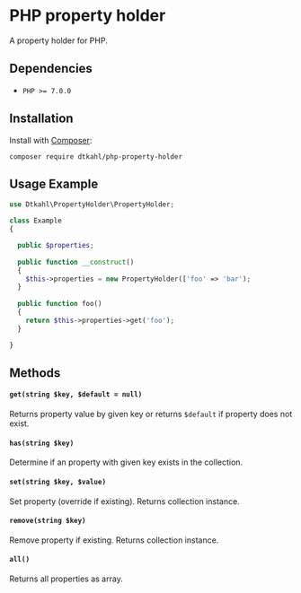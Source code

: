 # PHP property holder

A property holder for PHP.


## Dependencies

* `PHP >= 7.0.0`


## Installation

Install with [Composer](http://getcomposer.org):
```
composer require dtkahl/php-property-holder
```


## Usage Example

```php
use Dtkahl\PropertyHolder\PropertyHolder;

class Example
{

  public $properties;
  
  public function __construct()
  {
    $this->properties = new PropertyHolder(['foo' => 'bar');
  }
  
  public function foo()
  {
    return $this->properties->get('foo');
  }

}
```


## Methods

#### `get(string $key, $default = null)`
Returns property value by given key or returns `$default` if property does not exist.

#### `has(string $key)`
Determine if an property with given key exists in the collection.

#### `set(string $key, $value)`
Set property (override if existing). Returns collection instance.

#### `remove(string $key)`
Remove property if existing. Returns collection instance.

#### `all()`
Returns all properties as array.
